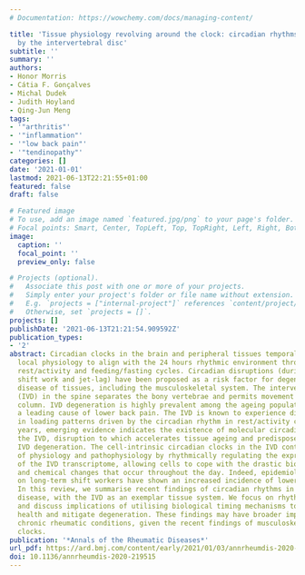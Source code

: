 ```yaml
---
# Documentation: https://wowchemy.com/docs/managing-content/

title: 'Tissue physiology revolving around the clock: circadian rhythms as exemplified
  by the intervertebral disc'
subtitle: ''
summary: ''
authors:
- Honor Morris
- Cátia F. Gonçalves
- Michal Dudek
- Judith Hoyland
- Qing-Jun Meng
tags:
- '"arthritis"'
- '"inflammation"'
- '"low back pain"'
- '"tendinopathy"'
categories: []
date: '2021-01-01'
lastmod: 2021-06-13T22:21:55+01:00
featured: false
draft: false

# Featured image
# To use, add an image named `featured.jpg/png` to your page's folder.
# Focal points: Smart, Center, TopLeft, Top, TopRight, Left, Right, BottomLeft, Bottom, BottomRight.
image:
  caption: ''
  focal_point: ''
  preview_only: false

# Projects (optional).
#   Associate this post with one or more of your projects.
#   Simply enter your project's folder or file name without extension.
#   E.g. `projects = ["internal-project"]` references `content/project/deep-learning/index.md`.
#   Otherwise, set `projects = []`.
projects: []
publishDate: '2021-06-13T21:21:54.909592Z'
publication_types:
- '2'
abstract: Circadian clocks in the brain and peripheral tissues temporally coordinate
  local physiology to align with the 24 hours rhythmic environment through light/darkness,
  rest/activity and feeding/fasting cycles. Circadian disruptions (during ageing,
  shift work and jet-lag) have been proposed as a risk factor for degeneration and
  disease of tissues, including the musculoskeletal system. The intervertebral disc
  (IVD) in the spine separates the bony vertebrae and permits movement of the spinal
  column. IVD degeneration is highly prevalent among the ageing population and is
  a leading cause of lower back pain. The IVD is known to experience diurnal changes
  in loading patterns driven by the circadian rhythm in rest/activity cycles. In recent
  years, emerging evidence indicates the existence of molecular circadian clocks within
  the IVD, disruption to which accelerates tissue ageing and predispose animals to
  IVD degeneration. The cell-intrinsic circadian clocks in the IVD control key aspects
  of physiology and pathophysiology by rhythmically regulating the expression of ~3.5%
  of the IVD transcriptome, allowing cells to cope with the drastic biomechanical
  and chemical changes that occur throughout the day. Indeed, epidemiological studies
  on long-term shift workers have shown an increased incidence of lower back pain.
  In this review, we summarise recent findings of circadian rhythms in health and
  disease, with the IVD as an exemplar tissue system. We focus on rhythmic IVD functions
  and discuss implications of utilising biological timing mechanisms to improve tissue
  health and mitigate degeneration. These findings may have broader implications in
  chronic rheumatic conditions, given the recent findings of musculoskeletal circadian
  clocks.
publication: '*Annals of the Rheumatic Diseases*'
url_pdf: https://ard.bmj.com/content/early/2021/01/03/annrheumdis-2020-219515
doi: 10.1136/annrheumdis-2020-219515
---
```


